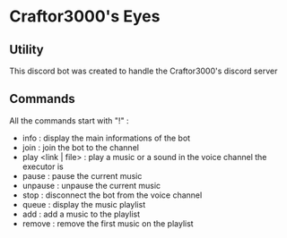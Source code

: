 # Craftor3000's Eyes

## Utility

This discord bot was created to handle the Craftor3000's discord server

## Commands

All the commands start with "!" :
- info : display the main informations of the bot
- join : join the bot to the channel
- play <link | file> : play a music or a sound in the voice channel the executor is
- pause : pause the current music
- unpause : unpause the current music
- stop : disconnect the bot from the voice channel
- queue : display the music playlist
- add : add a music to the playlist
- remove : remove the first music on the playlist
